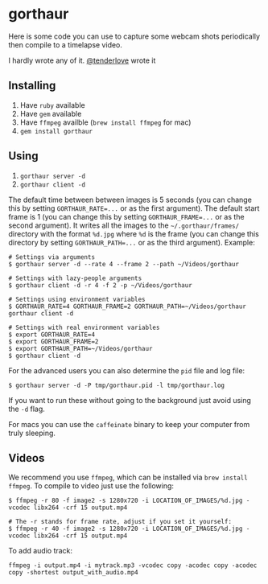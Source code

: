 gorthaur
========

Here is some code you can use to capture some webcam shots periodically then compile to a timelapse video.

I hardly wrote any of it.
[@tenderlove](http://tenderlovemaking.com/2014/03/26/webcam-photos-with-ruby.html) wrote it


Installing
----------

  1. Have `ruby` available
  2. Have `gem` available
  3. Have `ffmpeg` availble (`brew install ffmpeg` for mac)
  4. `gem install gorthaur`


Using
-----

  1. `gorthaur server -d`
  2. `gorthaur client -d`

The default time between between images is 5 seconds (you can change this by setting `GORTHAUR_RATE=...` or as the first argument).
The default start frame is 1 (you can change this by setting `GORTHAUR_FRAME=...` or as the second argument).
It writes all the images to the `~/.gorthaur/frames/` directory with the format `%d.jpg` where `%d` is the frame (you can change this directory by setting `GORTHAUR_PATH=...` or as the third argument).
Example:

``` shell
# Settings via arguments
$ gorthaur server -d --rate 4 --frame 2 --path ~/Videos/gorthaur
```

``` shell
# Settings with lazy-people arguments
$ gorthaur client -d -r 4 -f 2 -p ~/Videos/gorthaur
```

``` shell
# Settings using environment variables
$ GORTHAUR_RATE=4 GORTHAUR_FRAME=2 GORTHAUR_PATH=~/Videos/gorthaur gorthaur client -d
```

``` shell
# Settings with real environment variables
$ export GORTHAUR_RATE=4
$ export GORTHAUR_FRAME=2
$ export GORTHAUR_PATH=~/Videos/gorthaur
$ gorthaur client -d
```

For the advanced users you can also determine the `pid` file and log file:

``` shell
$ gorthaur server -d -P tmp/gorthaur.pid -l tmp/gorthaur.log
```

If you want to run these without going to the background just avoid using the `-d` flag.

For macs you can use the `caffeinate` binary to keep your computer from truly sleeping.

Videos
------

We recommend you use `ffmpeg`, which can be installed via `brew install ffmpeg`.
To compile to video just use the following:

``` shell
$ ffmpeg -r 80 -f image2 -s 1280x720 -i LOCATION_OF_IMAGES/%d.jpg -vcodec libx264 -crf 15 output.mp4

# The -r stands for frame rate, adjust if you set it yourself:
$ ffmpeg -r 40 -f image2 -s 1280x720 -i LOCATION_OF_IMAGES/%d.jpg -vcodec libx264 -crf 15 output.mp4
```

To add audio track:

```
ffmpeg -i output.mp4 -i mytrack.mp3 -vcodec copy -acodec copy -acodec copy -shortest output_with_audio.mp4
```
